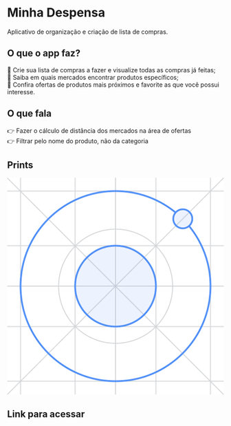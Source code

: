 # Minha Despensa 
Aplicativo de organização e criação de lista de compras.

## O que o app faz?
<!-- :herb: <del>Criar modal de Nova Playlist</del> <br /> -->
:memo: Crie sua lista de compras a fazer e visualize todas as compras já feitas; <br />
:memo: Saiba em quais mercados encontrar produtos específicos; <br />
:memo: Confira ofertas de produtos mais próximos e favorite as que você possui interesse.

## O que fala
:point_right: Fazer o cálculo de distância dos mercados na área de ofertas <br />
:point_right: Filtrar pelo nome do produto, não da categoria


## Prints 
![print](https://raw.githubusercontent.com/ramou1/minha-despensa/master/src/assets/imgs/logo.png)

## Link para acessar